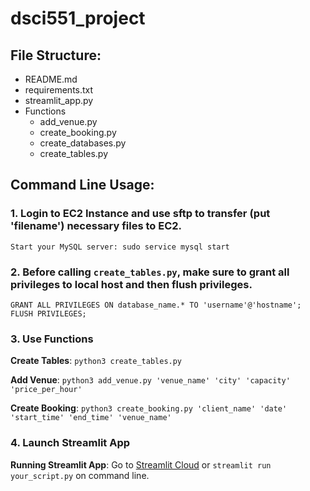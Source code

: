 # dsci551_project

## File Structure:
- README.md
- requirements.txt
- streamlit_app.py
- Functions
  - add_venue.py
  - create_booking.py
  - create_databases.py
  - create_tables.py
 



## Command Line Usage:

### 1. Login to EC2 Instance and use sftp to transfer (put 'filename') necessary files to EC2.

    Start your MySQL server: sudo service mysql start

### 2. Before calling ```create_tables.py```, make sure to grant all privileges to local host and then flush privileges.
```
GRANT ALL PRIVILEGES ON database_name.* TO 'username'@'hostname';
FLUSH PRIVILEGES;
```
### 3. Use Functions
   
   **Create Tables**: ```python3 create_tables.py```
   
   **Add Venue**: ```python3 add_venue.py 'venue_name' 'city' 'capacity' 'price_per_hour'```
   
   **Create Booking**: ```python3 create_booking.py 'client_name' 'date' 'start_time' 'end_time' 'venue_name'```

### 4. Launch Streamlit App

   **Running Streamlit App**: Go to [Streamlit Cloud](https://eventmanager-dsci551-s24.streamlit.app/) or ```streamlit run your_script.py``` on command line.



